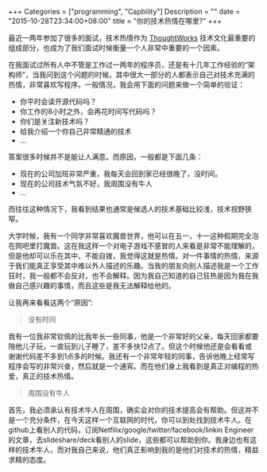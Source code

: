 +++
Categories = ["programming", "Capbility"]
Description = ""
date = "2015-10-28T23:34:00+08:00"
title = "你的技术热情在哪里?"
+++

  最近一两年参加了很多的面试，技术热情作为 [ThoughtWorks](http://www.thoughtworks.com/) 技术文化最重要的组成部分，也成为了我们面试时候衡量一个人非常中重要的一个因素。

  在我面试过所有人中不管是工作过一两年的程序员，还是有十几年工作经验的“架构师”，当我问到这个问题的时候，其中很大一部分的人都表示自己对技术充满的热情，非常喜欢写程序。一般情况，我会用下面的问题来做一个简单的验证：

  * 你平时会读开源代码吗？
  * 你工作的8小时之外，会再花时间写代码吗？
  * 你们是关注新技术吗？
  * 给我介绍一个你自己非常精通的技术
  * ...

答案很多时候并不是能让人满意。而原因，一般都是下面几条：

* 现在的公司加班非常严重，我每天会回到家已经很晚了，没时间。
* 现在的公司技术气氛不好，我周围没有牛人
* ...


而往往这种情况下，我看到结果也通常是候选人的技术基础比较浅，技术视野狭窄。

大学时候，我有一个同学非常喜欢魔兽世界，他可以在五一，十一这种假期完全泡在网吧里打魔兽。这在我这样一个对电子游戏不感冒的人来看是非常不能理解的，但是他却可以乐在其中，不能自拨，我觉得这就是热情。对一件事情的热情，来源于我们能真正享受其中难以外人描述的乐趣。当我的朋友向别人描述我是一个工作狂时，我一般都不会反对，也不会解释。因为我自己知道的自己狂热是因为我在我做自己感兴趣的事情，而且这些是我无法解释给他的。

让我再来看看这两个“原因”:

> 没有时间

我有一位我非常钦佩的比我年长一些同事，他是一个非常好的父亲，每天回家都要陪他儿子玩，一直玩到儿子睡了，差不多快12点了。但这个时候他还是会看看或谢谢代码差不多到1点多的时候。我还有一个非常年轻的同事，告诉他晚上经常写程序会写的非常兴奋，然后就是一个通宵。而在他们身上我看到是真正对编程的热爱，真正的技术热情。

> 周围没有牛人

首先，我必须承认有技术牛人在周围，确实会对你的技术提高会有帮助。但这并不是一个充分条件，在今天这样一个互联网的时代，你可以到处找到技术牛人。在github上看别人的代码，订阅Netfilix/google/twitter/facebook/linkin Engineer的文章，去slideshare/deck看别人的slide，这些都可以帮助到你。我身边也有这样的技术牛人，而对我自己来说，他们真正影响到我的是他们对技术的热情，精益求精的态度。